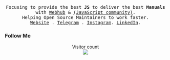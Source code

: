 <p align="center">
  <samp>
    Focusing to provide the best <strong title="Developer Experience">JS</strong> to deliver the best <strong title="User Experience">Manuals</strong> with <a href="https://webhub.uz">Webhub</a> & <a href="https://nuxt.studio">(JavaScript community)</a>.<br>Helping Open Source Maintainers to work faster.<br/>
    <a href="https://javascripts.uz">Website</a> .
    <a href="https://t.me/mukhriddinweb">Telegram</a> .
     <a href="https://instagram.com/mukhriddin_dev">Instagram</a>.
    <a href="https://www.linkedin.com/in/mukhriddin-khodiev-6977a4243/">LinkedIn</a>.
  </samp>
</p>



### Follow Me



<p align="center"> 
  Visitor count<br>
  <img src="https://profile-counter.glitch.me/mukhriddin-dev/count.svg" />
</p>
